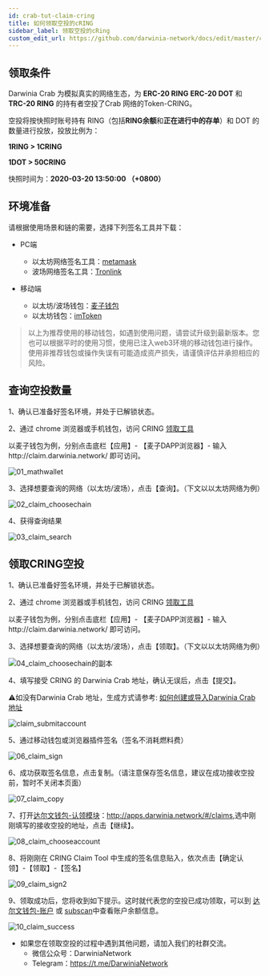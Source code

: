 ```yaml
---
id: crab-tut-claim-cring
title: 如何领取空投的cRING
sidebar_label: 领取空投的cRing
custom_edit_url: https://github.com/darwinia-network/docs/edit/master/content/zh-CN/crab-tut-claim-cring.md
---
```


## 领取条件

Darwinia Crab 为模拟真实的网络生态，为 **ERC-20 RING** **ERC-20 DOT** 和 **TRC-20 RING** 的持有者空投了Crab 网络的Token-CRING。  

空投将按快照时账号持有 RING（包括**RING余额**和**正在进行中的存单**）和 DOT 的数量进行投放，投放比例为：

**1RING > 1CRING**

**1DOT > 50CRING**

快照时间为：**2020-03-20 13:50:00 （+0800）**  

## 环境准备

请根据使用场景和链的需要，选择下列签名工具并下载：

- PC端
  - 以太坊网络签名工具：[metamask](https://metamask.io/)
  - 波场网络签名工具：[Tronlink](https://www.tronlink.org/)

- 移动端
  - 以太坊/波场钱包：[麦子钱包](http://www.mathwallet.org/)
  - 以太坊钱包：[imToken](https://token.im/)

> 以上为推荐使用的移动钱包，如遇到使用问题，请尝试升级到最新版本。您也可以根据平时的使用习惯，使用已注入web3环境的移动钱包进行操作。使用非推荐钱包或操作失误有可能造成资产损失，请谨慎评估并承担相应的风险。

## 查询空投数量

1、确认已准备好签名环境，并处于已解锁状态。

2、通过 chrome 浏览器或手机钱包，访问 CRING [领取工具](http://claim.darwinia.network/)

以麦子钱包为例，分别点击底栏【应用】- 【麦子DAPP浏览器】- 输入http://claim.darwinia.network/ 即可访问。

![01_mathwallet](assets/01_mathwallet.png)

3、选择想要查询的网络（以太坊/波场），点击【查询】。（下文以以太坊网络为例）

![02_claim_choosechain](assets/02_claim_choosechain.png)

4、获得查询结果

![03_claim_search](assets/03_claim_search.png)

## 领取CRING空投

1、确认已准备好签名环境，并处于已解锁状态。

2、通过 chrome 浏览器或手机钱包，访问 CRING [领取工具](http://claim.darwinia.network/)

以麦子钱包为例，分别点击底栏【应用】- 【麦子DAPP浏览器】- 输入http://claim.darwinia.network/ 即可访问。

3、选择想要查询的网络（以太坊/波场），点击【领取】。（下文以以太坊网络为例）

![04_claim_choosechain的副本](assets/04_claim_choosechain的副本.png)

4、填写接受 CRING 的 Darwinia Crab 地址，确认无误后，点击【提交】。

⚠️如没有Darwinia Crab 地址，生成方式请参考: [如何创建或导入Darwinia Crab 地址](crab-tut-create-account)

![claim_submitaccount](assets/05_claim_submitaccount.png)

5、通过移动钱包或浏览器插件签名（签名不消耗燃料费）

![06_claim_sign](assets/06_claim_sign.png)

6、成功获取签名信息，点击复制。（请注意保存签名信息，建议在成功接收空投前，暂时不关闭本页面）

![07_claim_copy](assets/07_claim_copy.png)

7、打开[达尔文钱包-认领模块](<http://apps.darwinia.network/#/claims>)：<http://apps.darwinia.network/#/claims>,选中刚刚填写的接收空投的地址，点击【继续】。

![08_claim_chooseaccount](assets/08_claim_chooseaccount.png)

8、将刚刚在 CRING Claim Tool 中生成的签名信息贴入，依次点击【确定认领】-【领取】-【签名】

![09_claim_sign2](assets/09_claim_sign2.png)

9、领取成功后，您将收到如下提示。这时就代表您的空投已成功领取，可以到 [达尔文钱包-账户](<http://apps.darwinia.network/#/accounts>) 或 [subscan](<https://crab.subscan.io/>)中查看账户余额信息。

![10_claim_success](assets/10_claim_success.png)

- 如果您在领取空投的过程中遇到其他问题，请加入我们的社群交流。
  - 微信公众号：DarwiniaNetwork
  - Telegram：<https://t.me/DarwiniaNetwork>
